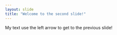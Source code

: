 ```yaml
---
layout: slide
title: "Welcome to the second slide!"
---
```

My text
use the left arrow to get to the previous slide!
